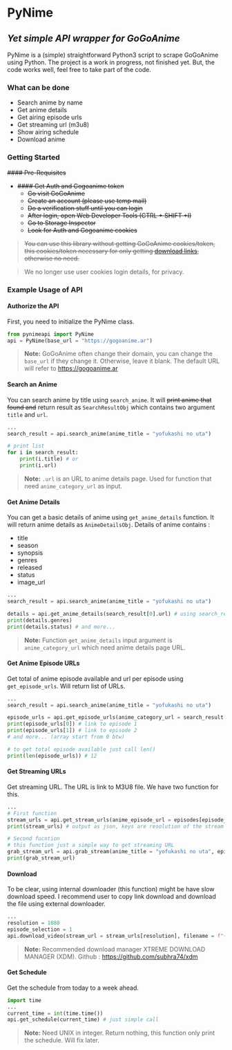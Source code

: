 # PyNime
## _Yet simple API wrapper for GoGoAnime_
PyNime is a (simple) straightforward Python3 script to scrape GoGoAnime using Python.
The project is a work in progress, not finished yet. But, the code works well, feel free to take part of the code.

### What can be done
* Search anime by name
* Get anime details
* Get airing episode urls
* Get streaming url (m3u8)
* Show airing schedule
* Download anime

### Getting Started
~~#### Pre-Requisites~~
* ~~#### Get Auth and Gogoanime token~~
    * ~~Go visit GoGoAnime~~
    * ~~Create an account (please use temp mail)~~
    * ~~Do a verification stuff until you can login~~
    * ~~After login, open Web Developer Tools (CTRL + SHIFT +I)~~
    * ~~Go to Storage Inspector~~
    * ~~Look for Auth and Gogoanime cookies~~
> ~~You can use this library without getting GoGoAnime cookies/token, this cookies/token necessary for only getting [download links](https://github.com/yoshiumikuni/pynime#get-download-link), otherwise no need.~~

> We no longer use user cookies login details, for privacy.

### Example Usage of API

#### Authorize the API
First, you need to initialize the PyNime class.

```Python
from pynimeapi import PyNime
api = PyNime(base_url = "https://gogoanime.ar")
```

>**Note:** GoGoAnime often change their domain, you can change the `base_url` if they change it. Otherwise, leave it blank. The default URL will refer to https://gogoanime.ar


#### Search an Anime
You can search anime by title using `search_anime`. It will ~~print anime that found and~~ return result as `SearchResultObj` which contains two argument `title` and `url`.

```Python
...
search_result = api.search_anime(anime_title = "yofukashi no uta")

# print list
for i in search_result:
    print(i.title) # or
    print(i.url)
```

>**Note:** `.url` is an URL to anime details page. Used for function that need `anime_category_url` as input.


#### Get Anime Details
You can get a basic details of anime using `get_anime_details` function. It will return anime details as `AnimeDetailsObj`.
Details of anime contains :
* title
* season
* synopsis
* genres
* released
* status
* image_url

```Python
...
search_result = api.search_anime(anime_title = "yofukashi no uta")

details = api.get_anime_details(search_result[0].url) # using search_result on index 0
print(details.genres)
print(details.status) # and more...
```

>**Note:** Function `get_anime_details` input argument is `anime_category_url` which need anime details page URL.


#### Get Anime Episode URLs
Get total of anime episode available and url per episode using `get_episode_urls`. Will return list of URLs.

```Python
...
search_result = api.search_anime(anime_title = "yofukashi no uta")

episode_urls = api.get_episode_urls(anime_category_url = search_result[0].url) # again, using search_result on index 0
print(episode_urls[0]) # link to episode 1
print(episode_urls[1]) # link to episode 2
# and more... (array start from 0 btw)

# to get total episode available just call len()
print(len(episode_urls)) # 12
```
#### Get Streaming URLs
Get streaming URL. The URL is link to M3U8 file. We have two function for this.
```Python
...
# First function
stream_urls = api.get_stream_urls(anime_episode_url = episodes[episode_urls[0]) # get streaming URL for first episode
print(stream_urls) # output as json, keys are resolution of the stream video

# Second fucntion
# this function just a simple way to get streaming URL
grab_stream_url = api.grab_stream(anime_title = "yofukashi no uta", episode = 1, resolution = 1080)
print(grab_stream_url)
```
#### Download
To be clear, using internal downloader (this function) might be have slow download speed. I recommend user to copy link download and download the file using external downloader.
```Python
...
resolution = 1080
episode_selection = 1
api.download_video(stream_url = stream_urls[resolution], filename = f"{details.title}_EP{episode_selection}_{resolution}p")
```

>**Note:** Recommended download manager XTREME DOWNLOAD MANAGER (XDM). Github : https://github.com/subhra74/xdm
#### Get Schedule
Get the schedule from today to a week ahead.

```python
import time
...
current_time = int(time.time())
api.get_schedule(current_time) # just simple call
```

>**Note:** Need UNIX in integer. Return nothing, this function only print the schedule. Will fix later.
